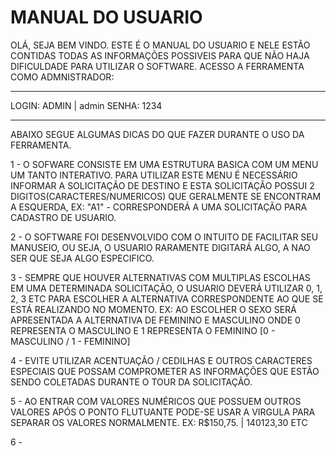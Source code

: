 # MANUAL DO USUARIO

OLÁ, SEJA BEM VINDO. ESTE É O MANUAL DO USUARIO E NELE ESTÃO CONTIDAS TODAS AS INFORMAÇÕES POSSIVEIS PARA QUE NÃO HAJA DIFICULDADE PARA UTILIZAR O SOFTWARE.
ACESSO A FERRAMENTA COMO ADMNISTRADOR:
_____________________

LOGIN: ADMIN | admin
SENHA: 1234
_____________________

ABAIXO SEGUE ALGUMAS DICAS DO QUE FAZER DURANTE O USO DA FERRAMENTA.

1 - O SOFWARE CONSISTE EM UMA ESTRUTURA BASICA COM UM MENU UM TANTO INTERATIVO. PARA UTILIZAR ESTE MENU É NECESSÁRIO INFORMAR A SOLICITAÇÃO DE DESTINO E ESTA SOLICITAÇÃO POSSUI 2 DIGITOS(CARACTERES/NUMERICOS) QUE GERALMENTE SE ENCONTRAM A ESQUERDA,
EX: "A1" - CORRESPONDERÁ A UMA SOLICITAÇÃO PARA CADASTRO DE USUARIO.

2 - O SOFTWARE FOI DESENVOLVIDO COM O INTUITO DE FACILITAR SEU MANUSEIO, OU SEJA, O USUARIO RARAMENTE DIGITARÁ ALGO, A NAO SER QUE SEJA ALGO ESPECIFICO.

3 - SEMPRE QUE HOUVER ALTERNATIVAS COM MULTIPLAS ESCOLHAS EM UMA DETERMINADA SOLICITAÇÃO, O USUARIO DEVERÁ UTILIZAR 0, 1, 2, 3 ETC PARA ESCOLHER A ALTERNATIVA CORRESPONDENTE AO QUE SE ESTÁ REALIZANDO NO MOMENTO.
EX: AO ESCOLHER O SEXO SERÁ APRESENTADA A ALTERNATIVA DE FEMININO E MASCULINO ONDE 0 REPRESENTA O MASCULINO E 1 REPRESENTA O FEMININO [0 - MASCULINO / 1 - FEMININO]

4 - EVITE UTILIZAR ACENTUAÇÃO / CEDILHAS E OUTROS CARACTERES  ESPECIAIS QUE POSSAM COMPROMETER AS INFORMAÇÕES QUE ESTÃO SENDO COLETADAS DURANTE O TOUR DA SOLICITAÇÃO.

5 - AO ENTRAR COM VALORES NUMÉRICOS QUE POSSUEM OUTROS VALORES APÓS O PONTO FLUTUANTE PODE-SE USAR A VIRGULA PARA SEPARAR OS VALORES NORMALMENTE.
EX: R$150,75. | 140123,30 ETC

6 -
